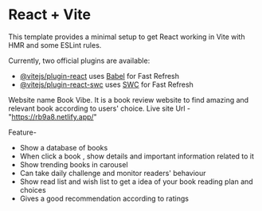 # React + Vite

This template provides a minimal setup to get React working in Vite with HMR and some ESLint rules.

Currently, two official plugins are available:

- [@vitejs/plugin-react](https://github.com/vitejs/vite-plugin-react/blob/main/packages/plugin-react/README.md) uses [Babel](https://babeljs.io/) for Fast Refresh
- [@vitejs/plugin-react-swc](https://github.com/vitejs/vite-plugin-react-swc) uses [SWC](https://swc.rs/) for Fast Refresh

Website name Book Vibe. It is a book review website to find amazing and relevant book according to users' choice.
Live site Url - "https://rb9a8.netlify.app/"

Feature-
-  Show a database of books
-  When click a book , show details and important information related to it
-  Show trending books in carousel
-  Can take daily challenge and monitor readers' behaviour
-  Show read list and wish list to get a idea of your book reading plan and choices
-  Gives a good recommendation according to ratings